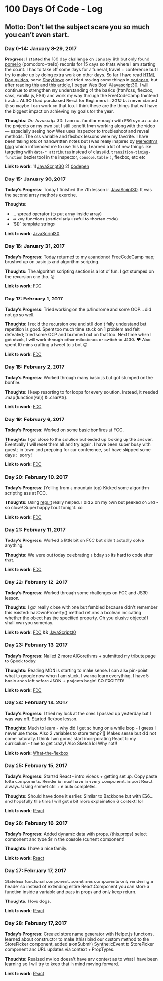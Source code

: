 # 100 Days Of Code - Log
## Motto: Don’t let the subject scare you so much you can’t even start. 

### Day 0-14: January 8-29, 2017

**Progress**: 
I started the 100 day challenge on January 8th but only found [pomello](http://pomelloapp.com/) (pomodoro+trello) records for 15 days so thats where I am starting the count. I had to take off some days for a funeral, travel + conference but I try to make up by doing extra work on other days. So far I have read [HTML Dog guides](http://www.htmldog.com/guides/), some [ShayHowe](http://learn.shayhowe.com/html-css/) and tried making some things in [codepen](http://codepen.io/gizemist/posts/popular/), but after reading [this](https://medium.freecodecamp.com/how-to-get-a-developer-job-in-less-than-a-year-c27bbfe71645#.3tx29b9nh) and [this article](https://medium.freecodecamp.com/a-study-plan-to-cure-javascript-fatigue-8ad3a54f2eb1), I began Wes Bos' [#Javascript30](https://javascript30.com/). I will continue to strengthen my understanding of the basics (html/css, flexbox, sass, vanilla js, ES6) and work my way through the FreeCodeCamp frontend track... ALSO I had purchased React for Beginners in *2015* but never started 🙄 so maybe I can work on that too. I think these are the things that will have the biggest impact on achieving my goals for the year. 

**Thoughts**: 
*On Javascript 30*: I am not familiar enough with ES6 syntax to do the projects on my own but I still benefit from working along with the video — especially seeing how Wes uses inspector to troubleshoot and reveal methods. The css variable and flexbox lessons were my favorite. I have been taking lots of handwritten notes but I was really inspired by [Meredith's blog](http://blog.meredithunderell.com/tag/javascript30/) which influenced me to use this log. 
Learned a lot of new things like targeting with `data-* attributes` instead of class/id, `transition-timing-function` bezier tool in the inspector, `console.table()`, flexbox, etc etc   

**Link to work**: 1) [JavaScript30](https://github.com/gizemny/JavaScript30) 2) [Codepen](http://codepen.io/gizemist/posts/) 

### Day 15: January 30, 2017

**Today's Progress**: 
Today I finished the 7th lesson in [JavaScript30](https://github.com/gizemny/JavaScript30). It was the second array methods exercise. 

**Thoughts:** 
- ... spread operator (to put array inside array)
- => key functions (particularly useful to shorten code) 
- \`${}\` template strings

**Link to work**:
[JavaScript30](https://github.com/gizemny/JavaScript30)

### Day 16: January 31, 2017
**Today's Progress**: 
Today returned to my abandoned FreeCodeCamp map; brushed up on basic js and algorithm scripting. 

**Thoughts:** 
The algorithm scripting section is a lot of fun. I got stumped on the recursion one tho. 😕  

**Link to work**:
[FCC](https://www.freecodecamp.com/gizemny)

### Day 17: February 1, 2017
**Today's Progress**: 
Tried working on the palindrome and some OOP... did not go so well. .

**Thoughts:** 
I redid the recursion one and still don't fully understand but repetition is good. Spent too much time stuck on 1 problem and felt defeated; tried some OOP and bummed out on that too. Next time when I get stuck, I will work through other milestones or switch to JS30. ♥️ Also spent 10 mins crafting a tweet to a bot 🙃

**Link to work**:
[FCC](https://www.freecodecamp.com/gizemny)

### Day 18: February 2, 2017
**Today's Progress**: 
Worked through many basic js but got stumped on the bonfire. 

**Thoughts:** 
I keep resorting to for loops for every solution. Instead, it needed .map(function(val)) & .charAt(). 

**Link to work**:
[FCC](https://www.freecodecamp.com/gizemny)

### Day 19: February 6, 2017
**Today's Progress**: 
Worked on some basic bonfires at FCC. 

**Thoughts:** 
I got close to the solution but ended up looking up the answer. Eventually I will reset them all and try again. I have been super busy with guests in town and prepping for our conference, so I have skipped some days :( sorry!

**Link to work**:
[FCC](https://www.freecodecamp.com/gizemny)

### Day 20: February 10, 2017
**Today's Progress**: 
(Yelling from a mountain top) Kicked some algorithm scripting ass at FCC. 

**Thoughts:** 
Using [repl.it](https://repl.it/languages/javascript) really helped. I did 2 on my own but peeked on 3rd - so close! Super happy bout tonight. xo 

**Link to work**:
[FCC](https://www.freecodecamp.com/gizemny)

### Day 21: February 11, 2017
**Today's Progress**: 
Worked a little bit on FCC but didn't actually solve anything. 

**Thoughts:** 
We were out today celebrating a bday so its hard to code after that. 

**Link to work**:
[FCC](https://www.freecodecamp.com/gizemny)

### Day 22: February 12, 2017
**Today's Progress**: 
Worked through some challenges on FCC and JS30 lesson. 

**Thoughts:** 
I got really close with one but fumbled because didn't remember this existed: hasOwnProperty() method returns a boolean indicating whether the object has the specified property. Oh you elusive objects! I shall own you someday.

**Link to work**:
[FCC](https://www.freecodecamp.com/gizemny) && [JavaScript30](https://github.com/gizemny/JavaScript30)

### Day 23: February 13, 2017
**Today's Progress**: 
Nailed 2 more AlGorethims + submitted my tribute page to Spock today. 

**Thoughts:** 
Reading MDN is starting to make sense. I can also pin-point what to google now when I am stuck. I wanna learn everything. I have 5 basic ones left before JSON + projects begin! SO EXCITED! 

**Link to work**:
[FCC](https://www.freecodecamp.com/gizemny) 

### Day 24: February 14, 2017
**Today's Progress**: 
I tried my luck at the ones I passed up yesterday but I was way off. Started flexbox lesson. 

**Thoughts:** 
Much to learn - why did I get so hung on a while loop - I guess I never use those. Also 2 variables to store temp? 🤔 Makes sense but did not come naturally. I think I am gonna start incorporating React to my curriculum - time to get crazy! Also Sketch lol Why not!! 

**Link to work**:
[What-the-flexbox](https://github.com/gizemny/What-The-Flexbox)

### Day 25: February 15, 2017
**Today's Progress**: 
Started React - intro videos + getting set up. Copy paste lotta components. Render is must have in every component. import React always. Using emmet ctrl + e auto completes. 

**Thoughts:** 
Should have done it earlier. Similar to Backbone but with ES6... and hopefully this time I will get a bit more explaination & context! lol 

**Link to work**:
[React](https://github.com/gizemny/React-For-Beginners-Starter-Files)

### Day 26: February 16, 2017
**Today's Progress**: 
Added dynamic data with props. {this.props} select component and type $r in the console (current component) 

**Thoughts:** 
I have a nice family.

**Link to work**:
[React](https://github.com/gizemny/React-For-Beginners-Starter-Files)

### Day 27: February 17, 2017
Stateless functional component: sometimes components only rendering a header so instead of extending entire React.Component you can store a function inside a variable and pass in props and only keep return.

**Thoughts:** 
I love dogs.

**Link to work**:
[React](https://github.com/gizemny/React-For-Beginners-Starter-Files)

### Day 28: February 17, 2017
**Today's Progress**: 
Created store name generator with Helper.js functions, learned about constructor to make (this) bind our custom method to the StorePicker component, added  a(onSubmit) SyntheticEvent to StorePicker component and URL updates via context + PropTypes. 

**Thoughts:** 
Realized my log doesn't have any context as to what I have been learning so I will try to keep that in mind moving forward. 

**Link to work**:
[React](https://github.com/gizemny/React-For-Beginners-Starter-Files)
